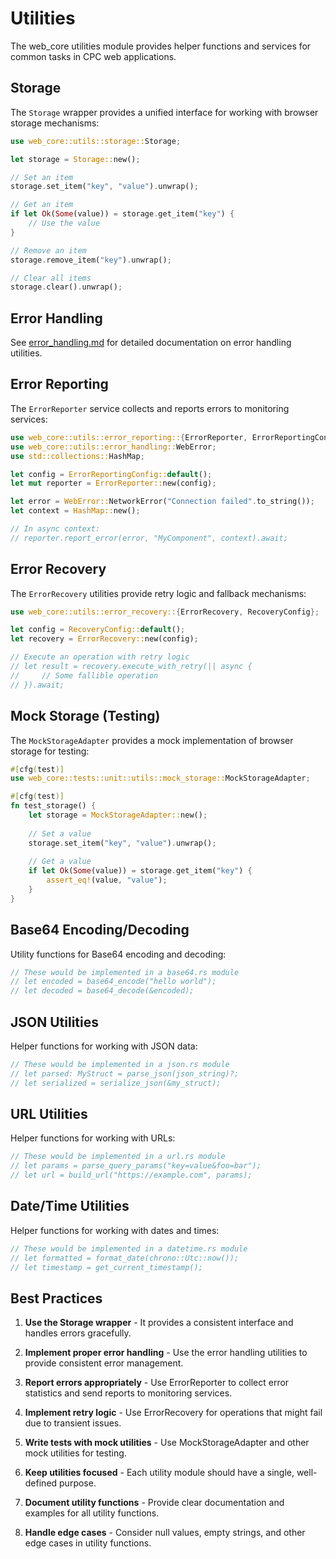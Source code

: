 # Utilities

The web_core utilities module provides helper functions and services for common tasks in CPC web applications.

## Storage

The `Storage` wrapper provides a unified interface for working with browser storage mechanisms:

```rust
use web_core::utils::storage::Storage;

let storage = Storage::new();

// Set an item
storage.set_item("key", "value").unwrap();

// Get an item
if let Ok(Some(value)) = storage.get_item("key") {
    // Use the value
}

// Remove an item
storage.remove_item("key").unwrap();

// Clear all items
storage.clear().unwrap();
```

## Error Handling

See [error_handling.md](./error_handling.md) for detailed documentation on error handling utilities.

## Error Reporting

The `ErrorReporter` service collects and reports errors to monitoring services:

```rust
use web_core::utils::error_reporting::{ErrorReporter, ErrorReportingConfig};
use web_core::utils::error_handling::WebError;
use std::collections::HashMap;

let config = ErrorReportingConfig::default();
let mut reporter = ErrorReporter::new(config);

let error = WebError::NetworkError("Connection failed".to_string());
let context = HashMap::new();

// In async context:
// reporter.report_error(error, "MyComponent", context).await;
```

## Error Recovery

The `ErrorRecovery` utilities provide retry logic and fallback mechanisms:

```rust
use web_core::utils::error_recovery::{ErrorRecovery, RecoveryConfig};

let config = RecoveryConfig::default();
let recovery = ErrorRecovery::new(config);

// Execute an operation with retry logic
// let result = recovery.execute_with_retry(|| async {
//     // Some fallible operation
// }).await;
```

## Mock Storage (Testing)

The `MockStorageAdapter` provides a mock implementation of browser storage for testing:

```rust
#[cfg(test)]
use web_core::tests::unit::utils::mock_storage::MockStorageAdapter;

#[cfg(test)]
fn test_storage() {
    let storage = MockStorageAdapter::new();
    
    // Set a value
    storage.set_item("key", "value").unwrap();
    
    // Get a value
    if let Ok(Some(value)) = storage.get_item("key") {
        assert_eq!(value, "value");
    }
}
```

## Base64 Encoding/Decoding

Utility functions for Base64 encoding and decoding:

```rust
// These would be implemented in a base64.rs module
// let encoded = base64_encode("hello world");
// let decoded = base64_decode(&encoded);
```

## JSON Utilities

Helper functions for working with JSON data:

```rust
// These would be implemented in a json.rs module
// let parsed: MyStruct = parse_json(json_string)?;
// let serialized = serialize_json(&my_struct);
```

## URL Utilities

Helper functions for working with URLs:

```rust
// These would be implemented in a url.rs module
// let params = parse_query_params("key=value&foo=bar");
// let url = build_url("https://example.com", params);
```

## Date/Time Utilities

Helper functions for working with dates and times:

```rust
// These would be implemented in a datetime.rs module
// let formatted = format_date(chrono::Utc::now());
// let timestamp = get_current_timestamp();
```

## Best Practices

1. **Use the Storage wrapper** - It provides a consistent interface and handles errors gracefully.

2. **Implement proper error handling** - Use the error handling utilities to provide consistent error management.

3. **Report errors appropriately** - Use ErrorReporter to collect error statistics and send reports to monitoring services.

4. **Implement retry logic** - Use ErrorRecovery for operations that might fail due to transient issues.

5. **Write tests with mock utilities** - Use MockStorageAdapter and other mock utilities for testing.

6. **Keep utilities focused** - Each utility module should have a single, well-defined purpose.

7. **Document utility functions** - Provide clear documentation and examples for all utility functions.

8. **Handle edge cases** - Consider null values, empty strings, and other edge cases in utility functions.